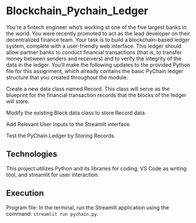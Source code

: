# Blockchain_Pychain_Ledger

You’re a fintech engineer who’s working at one of the five largest banks in the world. You were recently promoted to act as the lead developer on their decentralized finance team. Your task is to build a blockchain-based ledger system, complete with a user-friendly web interface. This ledger should allow partner banks to conduct financial transactions (that is, to transfer money between senders and receivers) and to verify the integrity of the data in the ledger.
You’ll make the following updates to the provided Python file for this assignment, which already contains the basic PyChain ledger structure that you created throughout the module:


Create a new data class named Record. This class will serve as the blueprint for the financial transaction records that the blocks of the ledger will store.


Modify the existing Block data class to store Record data.


Add Relevant User Inputs to the Streamlit interface.


Test the PyChain Ledger by Storing Records.

## Technologies

This project utilizes Python and its libraries for coding, VS Code as writing tool, and streamlit for user interaction.

## Execution

Program file: 
In the terminal, 
  run the Streamlit application using the command: `streamlit run pychain.py`.
